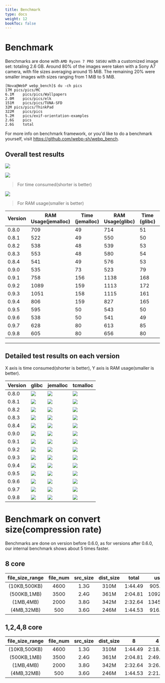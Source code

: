 ```yaml
---
title: Benchmark
type: docs
weight: 12
bookToc: false
---
```


# Benchmark

Benchmarks are done with `AMD Ryzen 7 PRO 5850U` with a customized image set: totaling 2.6 GB. Around 80% of the images were taken with a Sony A7 camera, with file sizes averaging around 15 MiB. The remaining 20% were smaller images with sizes ranging from 1 MiB to 5 MiB.

```
[Nova@WebP webp_bench]$ du -ch pics
17M	pics/pics/MC
6.1M	pics/pics/Wallpapers
2.0M	pics/pics/elk
151M	pics/pics/TUNA-SFD
32M	pics/pics/ThinkPad
322M	pics/pics
5.2M	pics/exif-orientation-examples
2.6G	pics
2.6G	total
```

For more info on benchmark framework, or you'd like to do a benchmark yourself, visit https://github.com/webp-sh/webp_bench.


## Overall test results

![](/images/benchmark/webp_bench.svg)

![](/images/benchmark/webp_bench_performance.svg)
> For time consumed(shorter is better)

![](/images/benchmark/webp_bench_ram.svg)
> For RAM usage(smaller is better)


| Version | RAM Usage(jemalloc) | Time (jemalloc) | RAM Usage(glibc) | Time (glibc) | RAM Usage(tcmalloc) | Time (tcmalloc) |
| ------- | ------------------- | --------------- | ---------------- | ------------ | ------------------- | --------------- |
| 0.8.0   | 709                 | 49              | 714              | 51           | 671                 | 50              |
| 0.8.1   | 522                 | 49              | 550              | 50           | 530                 | 51              |
| 0.8.2   | 538                 | 48              | 539              | 53           | 556                 | 51              |
| 0.8.3   | 553                 | 48              | 580              | 54           | 569                 | 49              |
| 0.8.4   | 541                 | 49              | 576              | 53           | 573                 | 51              |
| 0.9.0   | 535                 | 73              | 523              | 79           | 568                 | 82              |
| 0.9.1   | 758                 | 156             | 1138             | 168          | 1101                | 171             |
| 0.9.2   | 1089                | 159             | 1113             | 172          | 789                 | 169             |
| 0.9.3   | 1051                | 158             | 1115             | 161          | 1016                | 170             |
| 0.9.4   | 806                 | 159             | 827              | 165          | 1043                | 172             |
| 0.9.5   | 595                 | 50              | 543              | 50           | 591                 | 52              |
| 0.9.6   | 538                 | 50              | 541              | 49           | 565                 | 51              |
| 0.9.7   | 628                 | 80              | 613              | 85           | 628                 | 82              |
| 0.9.8   | 605                 | 80              | 656              | 80           | 630                 | 82              |

* * *


## Detailed test results on each version

X axis is time consumed(shorter is better), Y axis is RAM usage(smaller is better).


| Version | glibc                                  | jemalloc                         | tcmalloc                                  |
| ------- | -------------------------------------- | -------------------------------- | ----------------------------------------- |
| 0.8.0   | ![](/images/benchmark/glibc_0.8.0.png) | ![](/images/benchmark/0.8.0.png) | ![](/images/benchmark/tcmalloc_0.8.0.png) |
| 0.8.1   | ![](/images/benchmark/glibc_0.8.1.png) | ![](/images/benchmark/0.8.1.png) | ![](/images/benchmark/tcmalloc_0.8.1.png) |
| 0.8.2   | ![](/images/benchmark/glibc_0.8.2.png) | ![](/images/benchmark/0.8.2.png) | ![](/images/benchmark/tcmalloc_0.8.2.png) |
| 0.8.3   | ![](/images/benchmark/glibc_0.8.3.png) | ![](/images/benchmark/0.8.3.png) | ![](/images/benchmark/tcmalloc_0.8.3.png) |
| 0.8.4   | ![](/images/benchmark/glibc_0.8.4.png) | ![](/images/benchmark/0.8.4.png) | ![](/images/benchmark/tcmalloc_0.8.4.png) |
| 0.9.0   | ![](/images/benchmark/glibc_0.9.0.png) | ![](/images/benchmark/0.9.0.png) | ![](/images/benchmark/tcmalloc_0.9.0.png) |
| 0.9.1   | ![](/images/benchmark/glibc_0.9.1.png) | ![](/images/benchmark/0.9.1.png) | ![](/images/benchmark/tcmalloc_0.9.1.png) |
| 0.9.2   | ![](/images/benchmark/glibc_0.9.2.png) | ![](/images/benchmark/0.9.2.png) | ![](/images/benchmark/tcmalloc_0.9.2.png) |
| 0.9.3   | ![](/images/benchmark/glibc_0.9.3.png) | ![](/images/benchmark/0.9.3.png) | ![](/images/benchmark/tcmalloc_0.9.3.png) |
| 0.9.4   | ![](/images/benchmark/glibc_0.9.4.png) | ![](/images/benchmark/0.9.4.png) | ![](/images/benchmark/tcmalloc_0.9.4.png) |
| 0.9.5   | ![](/images/benchmark/glibc_0.9.5.png) | ![](/images/benchmark/0.9.5.png) | ![](/images/benchmark/tcmalloc_0.9.5.png) |
| 0.9.6   | ![](/images/benchmark/glibc_0.9.6.png) | ![](/images/benchmark/0.9.6.png) | ![](/images/benchmark/tcmalloc_0.9.6.png) |
| 0.9.7   | ![](/images/benchmark/glibc_0.9.7.png) | ![](/images/benchmark/0.9.7.png) | ![](/images/benchmark/tcmalloc_0.9.7.png) |
| 0.9.8   | ![](/images/benchmark/glibc_0.9.8.png) | ![](/images/benchmark/0.9.8.png) | ![](/images/benchmark/tcmalloc_0.9.8.png) |


# Benchmark on convert size(compression rate)

Benchmarks are done on version before 0.6.0, as for versions after 0.6.0, our internal benchmark shows about 5 times faster.

## 8 core

| file_size_range | file_num | src_size | dist_size |  total  |   user   | system | cpu  | core |
| :-------------: | :------: | :------: | :-------: | :-----: | :------: | :----: | :--: | :--: |
|  (10KB,500KB)   |   4600   |   1.3G   |   310M    | 1:44.49 | 905.41s  | 9.55s  | 875% |  8   |
|   (500KB,1MB)   |   3500   |   2.4G   |   361M    | 2:04.81 | 1092.50s | 7.98s  | 881% |  8   |
|    (1MB,4MB)    |   2000   |   3.8G   |   342M    | 2:32.64 | 1345.73s | 10.84s | 888% |  8   |
|   (4MB,32MB)    |   500    |   3.6G   |   246M    | 1:44.53 | 916.91s  | 12.03s | 888% |  8   |

## 1,2,4,8 core

| file_size_range | file_num | src_size | dist_size |    8    |    4    |    2    |    1    |
| :-------------: | :------: | :------: | :-------: | :-----: | :-----: | :-----: | :-----: |
|  (10KB,500KB)   |   4600   |   1.3G   |   310M    | 1:44.49 | 2:18.49 | 3:36.05 | 5:20.88 |
|   (500KB,1MB)   |   3500   |   2.4G   |   361M    | 2:04.81 | 2:49.46 | 4:16.41 | 6:28.97 |
|    (1MB,4MB)    |   2000   |   3.8G   |   342M    | 2:32.64 | 3:26.18 | 5:22.15 | 7:53.45 |
|   (4MB,32MB)    |   500    |   3.6G   |   246M    | 1:44.53 | 2:21.22 | 3:39.16 | 5:28.65 |
